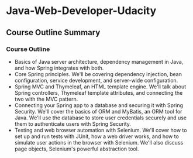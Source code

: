 # Java-Web-Developer-Udacity

## Course Outline Summary

### Course Outline
- Basics of Java server architecture, dependency management in Java, and how Spring integrates with both.
- Core Spring principles. We'll be covering dependency injection, bean configuration, service development, and server-wide configuration.
- Spring MVC and Thymeleaf, an HTML template engine. We'll talk about Spring controllers, Thymeleaf template attributes, and connecting the two with the MVC pattern.
- Connecting your Spring app to a database and securing it with Spring Security. We'll cover the basics of ORM and MyBatis, an ORM tool for Java. We'll use the database to store user credentials securely and use them to authenticate users with Spring Security.
- Testing and web browser automation with Selenium. We'll cover how to set up and run tests with JUnit, how a web driver works, and how to simulate user actions in the browser with Selenium. We'll also discuss page objects, Selenium's powerful abstraction tool.
